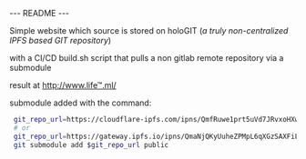 --- README ---

Simple website which source is stored on holoGIT (*a truly non-centralized IPFS based GIT repository*)

with a CI/CD build.sh script that pulls a non gitlab remote repository via a submodule

result at <http://www.life™.ml/>


submodule added with the command:

```sh
 git_repo_url=https://cloudflare-ipfs.com/ipns/QmfRuwe1prt5uVd7JRvxoHXwaYksPTGvAFYce8NJ6vDAsf/lifetm.tk.git
 # or
 git_repo_url=https://gateway.ipfs.io/ipns/QmaNjQKyUuheZPMpL6qXGzSAXFiLx2vsnr6ipHvs968KDz/lifetm.tk.git
 git submodule add $git_repo_url public

```


 

